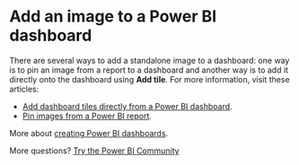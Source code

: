 ﻿<properties
   pageTitle="Add an image to a Power BI dashboard"
   description="Documentation on how to add an image to a Power BI dashboard."
   services="powerbi"
   documentationCenter=""
   authors="mihart"
   manager="mblythe"
   backup=""
   editor=""
   tags=""
   featuredVideoId="_3q6VEBhGew"
   qualityFocus="monitoring"
   qualityDate=""/>

<tags
   ms.service="powerbi"
   ms.devlang="NA"
   ms.topic="article"
   ms.tgt_pltfrm="NA"
   ms.workload="powerbi"
   ms.date="01/20/2017"
   ms.author="mihart"/>

# Add an image to a Power BI dashboard

There are several ways to add a standalone image to a dashboard: one way is to pin an image from a report to a dashboard and another way is to add it directly onto the dashboard using **Add tile**.  For more information, visit these articles:

-   [Add dashboard tiles directly from a Power BI dashboard](powerbi-service-add-a-widget-to-a-dashboard.md).
-   [Pin images from a Power BI report](powerbi-service-pin-a-tile-to-a-dashboard-from-a-report.md).

More about [creating Power BI dashboards](powerbi-service-create-a-dashboard.md).

More questions? [Try the Power BI Community](http://community.powerbi.com/)
